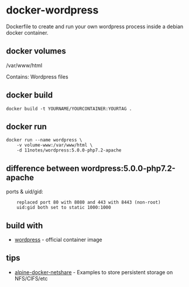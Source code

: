 # docker-wordpress

Dockerfile to create and run your own wordpress process inside a debian docker container.

## docker volumes

/var/www/html

Contains: Wordpress files

## docker build
```shell
docker build -t YOURNAME/YOURCONTAINER:YOURTAG .
```
## docker run
```shell
docker run --name wordpress \
    -v volume-www:/var/www/html \
    -d 11notes/wordpress:5.0.0-php7.2-apache
```

## difference between wordpress:5.0.0-php7.2-apache

ports & uid/gid:

```shell
    replaced port 80 with 8080 and 443 with 8443 (non-root)
    uid:gid both set to static 1000:1000
```

## build with

* [wordpress](https://github.com/docker-library/wordpress/blob/b3739870faafe1886544ddda7d2f2a88882eeb31/php7.2/apache/Dockerfile) - official container image

## tips

* [alpine-docker-netshare](https://github.com/11notes/alpine-docker-netshare) - Examples to store persistent storage on NFS/CIFS/etc